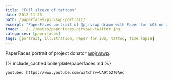 ```yaml
---
title: "Full sleeve of tattoos"
date: 2012-11-26
path: /paperfaces/pjrvswp-portrait/
excerpt: "PaperFaces portrait of @pjrvswp drawn with Paper for iOS on an iPad."
image: ../../images/paperfaces-pjrvswp-twitter.jpg
categories: [paperfaces]
tags: [portrait, illustration, Paper for iOS, tattoo, time lapse]
---
```


PaperFaces portrait of project donator [@pjrvswp](https://twitter.com/pjrvswp).

{% include_cached boilerplate/paperfaces.md %}

`youtube: https://www.youtube.com/watch?v=UA9t52T0Aec`
